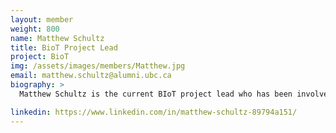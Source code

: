 ```yaml
---
layout: member
weight: 800
name: Matthew Schultz
title: BioT Project Lead
project: BioT
img: /assets/images/members/Matthew.jpg
email: matthew.schultz@alumni.ubc.ca	
biography: > 
  Matthew Schultz is the current BIoT project lead who has been involved in merging the predominately chemical and biological engineering team with the food nutrition health faculty to better understand the fermentation process.  This merger has created a dedicated space to brew along with many student connections with professors who are interested in the fermentation process.  Matthew is currently in his final year of chemical engineering and can't wait to start working in industry in the spring.

linkedin: https://www.linkedin.com/in/matthew-schultz-89794a151/
---
```

